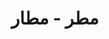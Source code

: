 ---
title: مطر - مطار
layout: problem

words:
  - spelling: "مطر"
    pronounciations:
      - file: "m6r/m6r-1.mp3"
      - file: "m6r/m6r-2.mp3"
      - file: "m6r/m6r-3.mp3"
      - file: "m6r/m6r-4.mp3"
      - file: "m6r/m6r-5.mp3"
      - file: "m6r/m6r-6.mp3"
      - file: "m6r/m6r-7.mp3"
  - spelling: "مطار"
    pronounciations:
      - file: "m6ar/m6ar-1.mp3"
      - file: "m6ar/m6ar-2.mp3"
      - file: "m6ar/m6ar-3.mp3"
      - file: "m6ar/m6ar-4.mp3"
      - file: "m6ar/m6ar-5.mp3"
      - file: "m6ar/m6ar-6.mp3"
      - file: "m6ar/m6ar-7.mp3"
---